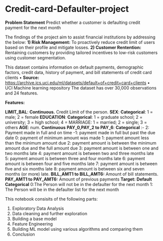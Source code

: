 # Credit-card-Defaulter-project
**Problem Statement**
Predict whether a customer is defaulting credit payment for the next month

The findings of the project aim to assist financial institutions by addressing the below: 
**1) Risk Management:**
  To proactively reduce credit limit of users based on their profile and mitigate losses.
**2) Customer Rentention:**
  Rentaining customers by providing tailored incentives to low-risk customers using customer segmentation. 

This dataset contains information on default payments, demographic factors, credit data,
history of payment, and bill statements of credit card clients
• **Source:** https://archive.ics.uci.edu/ml/datasets/default+of+credit+card+clients • UCI Machine learning repository
   The dataset has over 30,000 observations and 24 features.

**Features:**

**LIMIT_BAL**: **Continuous.** Credit Limit of the person.
**SEX**: **Categorical**: 1 = male; 2 = female
**EDUCATION**: **Categorical**: 1 = graduate school; 2 = university; 3 = high school; 4 = MARRIAGE: 1 = married; 2 = single; 3 = others
**AGE**: num. **Continuous**
**PAY_0,PAY_2 to PAY_6**: **Categorical** :-
2: Payment made in full and on time
-1: payment made in full but past the due date
0: payment of minimum amount was made
1: payment amount less than the minimum amount due
2: payment amount is between the minimum amount due and the full amount due 
3: payment amount is between one and two months late
4: payment amount is between two and three months late
5: payment amount is between three and four months late
6: payment amount is between four and five months late
7: payment amount is between five and six months late
8: payment amount is between six and seven months (or more) late. 
**BILL_AMT1 to BILL_AMT6:** Amount of bill statements.
**PAY_AMT1 to PAY_AMT6:** Amount of previous payments 
**Target:**
**Default** **Categorical**
0:The Person will not be in the defaulter for the next month
1: The Person will be in the defaulter list for the next month


This notebook consisits of the following parts:
1) Exploratory Data Analysis
2) Data cleaning and further exploration
3) Building a base model
4) Feature Engineering
5) Building ML model using various algorithms and comparing them
6) Conclusion
